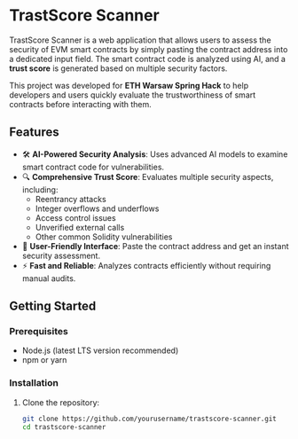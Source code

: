 # TrastScore Scanner

TrastScore Scanner is a web application that allows users to assess the security of EVM smart contracts by simply pasting the contract address into a dedicated input field. The smart contract code is analyzed using AI, and a **trust score** is generated based on multiple security factors.  

This project was developed for **ETH Warsaw Spring Hack** to help developers and users quickly evaluate the trustworthiness of smart contracts before interacting with them.

## Features

- 🛠 **AI-Powered Security Analysis**: Uses advanced AI models to examine smart contract code for vulnerabilities.
- 🔍 **Comprehensive Trust Score**: Evaluates multiple security aspects, including:
  - Reentrancy attacks
  - Integer overflows and underflows
  - Access control issues
  - Unverified external calls
  - Other common Solidity vulnerabilities
- 📝 **User-Friendly Interface**: Paste the contract address and get an instant security assessment.
- ⚡️ **Fast and Reliable**: Analyzes contracts efficiently without requiring manual audits.

## Getting Started

### Prerequisites

- Node.js (latest LTS version recommended)
- npm or yarn

### Installation

1. Clone the repository:

   ```sh
   git clone https://github.com/yourusername/trastscore-scanner.git
   cd trastscore-scanner
